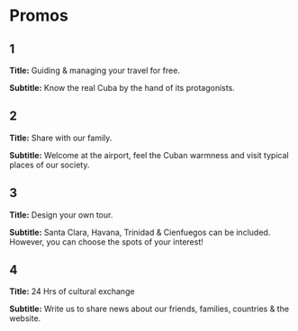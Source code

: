 # Promos

## 1

**Title:** Guiding & managing your travel for free.

**Subtitle:** Know the real Cuba by the hand of its protagonists.

## 2

**Title:** Share with our family.

**Subtitle:** Welcome at the airport, feel the Cuban warmness and visit typical places of our society.

## 3

**Title:** Design your own tour.

**Subtitle:** Santa Clara, Havana, Trinidad & Cienfuegos can be included. However, you can choose the spots of your interest!

## 4

**Title:** 24 Hrs of cultural exchange

**Subtitle:** Write us to share news about our friends, families, countries & the website.




